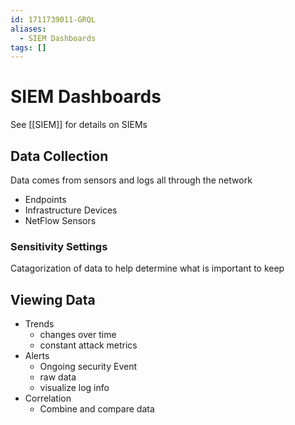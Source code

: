 ```yaml
---
id: 1711739011-GRQL
aliases:
  - SIEM Dashboards
tags: []
---
```


# SIEM Dashboards
See [[SIEM]] for details on SIEMs 

## Data Collection
Data comes from sensors and logs all through the network
- Endpoints
- Infrastructure Devices
- NetFlow Sensors

### Sensitivity Settings
Catagorization of data to help determine what is important to keep
## Viewing Data 
- Trends 
    - changes over time
    - constant attack metrics
- Alerts 
    - Ongoing security Event
    - raw data 
    - visualize log info
- Correlation
    - Combine and compare data 


